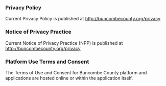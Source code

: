 ### Privacy Policy

Current Privacy Policy is published at
<http://buncombecounty.org/privacy>

### Notice of Privacy Practice

Current Notice of Privacy Practice (NPP) is published at
<http://buncombecounty.org/privacy>

### Platform Use Terms and Consent

The Terms of Use and Consent for Buncombe County platform and applications
are hosted online or within the application itself.
